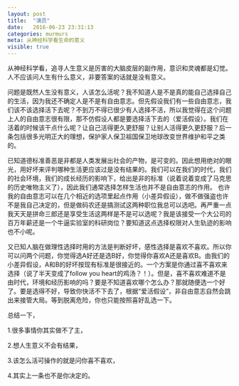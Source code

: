 ```yaml
---
layout: post
title:  "演员"
date:   2016-06-23 23:31:13
categories: murmurs
meta: 从神经科学看生命的意义
visible: true
---
```

从神经科学看，追寻人生意义是厉害的大脑皮层的副作用，意识和灵魂都是幻觉。人不应该问人生有什么意义，非要答案的话就是没有意义。

问题是既然人生没有意义，人该怎么活呢？我不知道人是不是真的能自己选择自己的生活，因为我还不确定人是不是有自由意志。但先假设我们有一些自由意志，我们该不该选择活下去呢？不到万不得已很少有人选择不活，所以我觉得在这个问题上人的自由意志很有限，那不仿假设人都是要选择活下去的（爱活假设）。我们在活着的时候该干点什么呢？让自己活得更久更舒服？让别人活得更久更舒服？后一条包括很多光明正大的理想，保护家人保卫祖国保卫地球改变世界维护和平之类的。

已知道德标准善恶是非都是人类发展出社会的产物，是可变的。因此想用绝对的眼光，用好坏来评判哪种生活更应该过是没有结果的。我们可以在我们的时代，我们的社会环境，我们的成长经历的影响下，给出是非的标准（说着说着变成了马克思的历史唯物主义了），因此我们通常选择怎样生活也并不是自由意志的作用。
也许我的自由意志可以在几个相近的选项里起点作用（小差异假设），做不做强盗也许不是我自己决定的，但是做码农还是搞测试这两种职位我总可以选吧。再严重一点我天天是拼命三郎还是享受生活这两样是不是可以选呢？我是该接受一个大公司的百万年薪还是一个牛逼实验室的科研岗位？要知道这点选择权限对人生轨迹的影响也不小呢。

又已知人脑在做理性选择时用的方法是判断好坏，感性选择是喜欢不喜欢。所以你可以问两个问题，你觉得选A好还是选B好，你觉得你喜欢A还是喜欢B。由我们的小差异假设，A和B的好坏按现有标准是很接近的。一个方案是你通过喜不喜欢来选择（说了半天变成了follow you heart的鸡汤？！）。但是，喜不喜欢难道不是由时代，环境和经历影响的吗？要是不知道喜欢哪个怎么办？那就随便选一个好了。要是选得不好，导致你快活不下去了，根据“爱活假设”，非自由意志自然会跳出来接管大局。等到脱离危险，你也只能按照喜好乱选一下。

总结一下，

1.很多事情你其实做不了主，

2.想人生意义不会有结果，

3.该怎么活可操作的就是问你喜不喜欢，

4.其实上一条也不是你决定的。



[jekyll]:      http://jekyllrb.com
[jekyll-gh]:   https://github.com/jekyll/jekyll
[jekyll-help]: https://github.com/jekyll/jekyll-help

